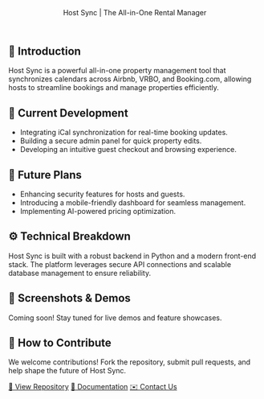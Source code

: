 <body>
    <header>Host Sync | The All-in-One Rental Manager</header>
    <div class="container">
        <h2>🚀 Introduction</h2>
        <div class="section">
            <p>Host Sync is a powerful all-in-one property management tool that synchronizes calendars across Airbnb, VRBO, and Booking.com, allowing hosts to streamline bookings and manage properties efficiently.</p>
        </div>
        <h2>🔨 Current Development</h2>
        <div class="section">
            <ul>
                <li>Integrating iCal synchronization for real-time booking updates.</li>
                <li>Building a secure admin panel for quick property edits.</li>
                <li>Developing an intuitive guest checkout and browsing experience.</li>
            </ul>
        </div>
        <h2>🔮 Future Plans</h2>
        <div class="section">
            <ul>
                <li>Enhancing security features for hosts and guests.</li>
                <li>Introducing a mobile-friendly dashboard for seamless management.</li>
                <li>Implementing AI-powered pricing optimization.</li>
            </ul>
        </div>
        <h2>⚙️ Technical Breakdown</h2>
        <div class="section">
            <p>Host Sync is built with a robust backend in Python and a modern front-end stack. The platform leverages secure API connections and scalable database management to ensure reliability.</p>
        </div>
        <h2>📸 Screenshots & Demos</h2>
        <div class="section">
            <p>Coming soon! Stay tuned for live demos and feature showcases.</p>
        </div>
        <h2>🤝 How to Contribute</h2>
        <div class="section">
            <p>We welcome contributions! Fork the repository, submit pull requests, and help shape the future of Host Sync.</p>
        </div>
        <div class="buttons">
            <a href="#" class="button">📂 View Repository</a>
            <a href="#" class="button">📖 Documentation</a>
            <a href="#" class="button">✉️ Contact Us</a>
        </div>
    </div>
</body>
</html>
